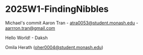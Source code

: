 # 2025W1-FindingNibbles
<!-- Test - Ubaid Irfan -->
Michael's commit
Aaron Tran - atra0053@student.monash.edu - aarrron.tran@gmail.com

Hello World! - Daksh

Omila Herath (oher0004@student.monash.edu)
